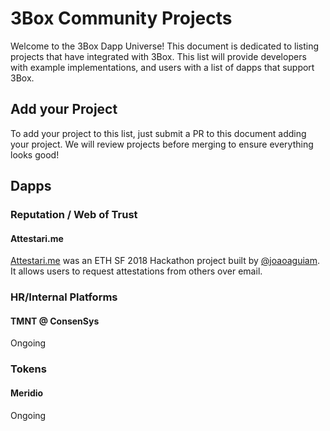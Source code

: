 # 3Box Community Projects
Welcome to the 3Box Dapp Universe! This document is dedicated to listing projects that have integrated with 3Box. This list will provide developers with example implementations, and users with a list of dapps that support 3Box.

## Add your Project
To add your project to this list, just submit a PR to this document adding your project. We will review projects before merging to ensure everything looks good!

## Dapps

### Reputation / Web of Trust

#### Attestari.me
[Attestari.me](https://github.com/joaoaguiam/attestari.me) was an ETH SF 2018 Hackathon project built by [@joaoaguiam](https://github.com/joaoaguiam). It allows users to request attestations from others over email.

### HR/Internal Platforms

#### TMNT @ ConsenSys
Ongoing

### Tokens

#### Meridio
Ongoing
